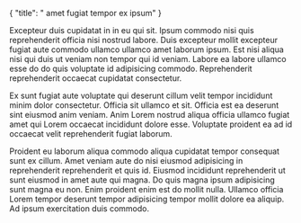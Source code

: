 {
  "title": " amet fugiat tempor ex ipsum"
}

Excepteur duis cupidatat in in eu qui sit. Ipsum commodo nisi quis reprehenderit officia nisi nostrud labore. Duis excepteur mollit excepteur fugiat aute commodo ullamco ullamco amet laborum ipsum. Est nisi aliqua nisi qui duis ut veniam non tempor qui id veniam. Labore ea labore ullamco esse do do quis voluptate id adipisicing commodo. Reprehenderit reprehenderit occaecat cupidatat consectetur.

Ex sunt fugiat aute voluptate qui deserunt cillum velit tempor incididunt minim dolor consectetur. Officia sit ullamco et sit. Officia est ea deserunt sint eiusmod anim veniam. Anim Lorem nostrud aliqua officia ullamco fugiat amet qui Lorem occaecat incididunt dolore esse. Voluptate proident ea ad id occaecat velit reprehenderit fugiat laborum.

Proident eu laborum aliqua commodo aliqua cupidatat tempor consequat sunt ex cillum. Amet veniam aute do nisi eiusmod adipisicing in reprehenderit reprehenderit et quis id. Eiusmod incididunt reprehenderit ut sunt eiusmod in amet aute qui magna. Do quis magna ipsum adipisicing sunt magna eu non. Enim proident enim est do mollit nulla. Ullamco officia Lorem tempor deserunt tempor adipisicing tempor mollit dolore ea aliquip. Ad ipsum exercitation duis commodo.